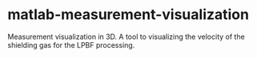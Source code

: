 # matlab-measurement-visualization

Measurement visualization in 3D.  A tool to visualizing the velocity of the shielding gas for the LPBF processing. 

